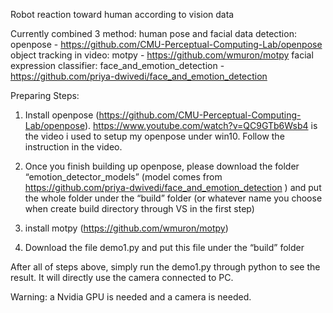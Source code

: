Robot reaction toward human according to vision data

Currently combined 3 method:
human pose and facial data detection: openpose - https://github.com/CMU-Perceptual-Computing-Lab/openpose
object tracking in video: motpy - https://github.com/wmuron/motpy
facial expression classifier: face_and_emotion_detection - https://github.com/priya-dwivedi/face_and_emotion_detection

Preparing Steps:
1. Install openpose (https://github.com/CMU-Perceptual-Computing-Lab/openpose).
	https://www.youtube.com/watch?v=QC9GTb6Wsb4 is the video i used to setup my openpose under win10. Follow the instruction in the video.

2. Once you finish building up openpose, please download the folder “emotion_detector_models” (model comes from https://github.com/priya-dwivedi/face_and_emotion_detection
) and put the whole folder under the “build” folder (or whatever name you choose when create build directory through VS in the first step)

3. install motpy (https://github.com/wmuron/motpy)

4. Download the file demo1.py and put this file under the “build” folder

After all of steps above, simply run the demo1.py through python to see the result. It will directly use the camera connected to PC.

Warning: a Nvidia GPU is needed and a camera is needed.

